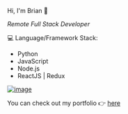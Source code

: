<!--
**MrBrN197/MrBrN197** is a ✨ _special_ ✨ repository because its `README.md` (this file) appears on your GitHub profile.

Here are some ideas to get you started:

- 🔭 I’m currently working on ...
- 🌱 I’m currently learning ...
- 👯 I’m looking to collaborate on ...
- 🤔 I’m looking for help with ...
- 💬 Ask me about ...
- 📫 How to reach me: ...
- 😄 Pronouns: ...
- ⚡ Fun fact: ...
-->

Hi, I'm Brian 👋

*Remote Full Stack Developer*

💻 Language/Framework Stack:

- Python
- JavaScript
- Node.js
- ReactJS | Redux

[![image](https://github-readme-stats.vercel.app/api?username=MrBrN197&show_icons=true&theme=onedark)](https://github.com/MrBrN197?tab=repositories)

You can check out my portfolio 👉 [here](https://mrbrn197.github.io/Portfolio)
